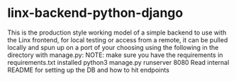 # linx-backend-python-django
This is the production style working model of a simple backend to use with the Linx frontend, for local testing or access from a remote, it can be pulled locally and spun up on a port of your choosing using the following in the directory with manage.py: NOTE: make sure you have the requirements in requirements.txt installed
python3 manage.py runserver 8080
Read internal README for setting up the DB and how to hit endpoints